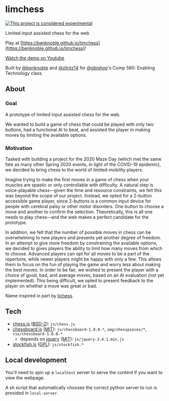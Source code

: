 # limchess

[![This project is considered experimental](https://img.shields.io/badge/status-experimental-critical.svg)](https://benknoble.github.io/status/experimental/)

Limited input assisted chess for the web

Play at
[https://benknoble.github.io/limchess](https://benknoble.github.io/limchess)!

[Watch the demo on Youtube](https://youtu.be/kLtK9YxcZKA)

Built by [@benknoble](https://github.com/benknoble) and
[@zlintz14](https://github.com/zlintz14) for
[@gbishop](https://github.com/gbishop)'s Comp 580: Enabling Technology class.

## About

### Goal

A prototype of limited input assisted chess for the web.

We wanted to build a game of chess that could be played with only two buttons,
had a functional AI to beat, and assisted the player in making moves by limiting
the available options.

### Motivation

Tasked with building a project for the 2020 Maze Day (which met the same fate as
many other Spring 2020 events, in light of the COVID-19 epidemic), we decided to
bring chess to the world of limited-mobility players.

Imagine trying to make the first moves in a game of chess when your muscles are
spastic or only controllable with difficulty. A natural step is voice-playable
chess&mdash;given the time and resource constraints, we felt this was beyond the
scope of our project. Instead, we opted for a 2-button accessible game player,
since 2-buttons is a common input device for people with cerebral palsy or other
motor disorders. One button to choose a move and another to confirm the
selection. Theoretically, this is all one needs to play chess&mdash;and the web
makes a perfect candidate for the prototype.

In addition, we felt that the number of possible moves in chess can be
overwhelming to new players and presents yet another degree of freedom. In an
attempt to give more freedom by constraining the available options, we decided
to gives players the ability to limit how many moves from which to choose.
Advanced players can opt for all moves to be a part of the repertoire, while
newer players might be happy with only a few. This allows them to focus on the
fun of playing the game and worry less about making the best moves. In order to
be fair, we wished to present the player with a choice of good, bad, and average
moves, based on an AI evaluation (not yet implemented). This being difficult, we
opted to present feedback to the player on whether a move was great or bad.

Name inspired in part by [lichess](https://lichess.org).

## Tech

- [chess.js](https://github.com/jhlywa/chess.js) ([BSD-2](./LICENSE-chess.js)):
  `js/chess.js`
- [chessboard.js](https://chessboardjs.com) ([MIT](./LICENSE-chessboard.js)):
  `js/chessboard-1.0.0.*`,
  `img/chesspieces/*`, `css/chessboard-1.0.0.*`
  - depends on [jquery](https://jquery.com) ([MIT](./LICENSE-jquery.js)):
    `js/jquery-3.4.1.min.js`
- [stockfish.js](https://github.com/niklasf/stockfish.js)
  ([GPL](https://github.com/niklasf/stockfish.js/blob/ddugovic/Copying.txt)): `js/stockfish.*`

## Local development

You'll need to spin up a `localhost` server to serve the content if you want to
view the webpage.

A sh script that automatically chooses the correct python server to run is
provided in `local-server`.

